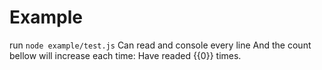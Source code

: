 # Example
run `node example/test.js`
Can read and console every line
And the count bellow will increase each time:
Have readed {{0}} times.
